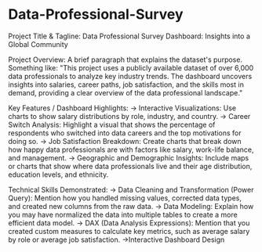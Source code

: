 # Data-Professional-Survey
Project Title & Tagline: Data Professional Survey Dashboard: Insights into a Global Community

Project Overview: A brief paragraph that explains the dataset's purpose. Something like: "This project uses a publicly available dataset of over 6,000 data professionals to analyze key industry trends. The dashboard uncovers insights into salaries, career paths, job satisfaction, and the skills most in demand, providing a clear overview of the data professional landscape."

Key Features / Dashboard Highlights:
-> Interactive Visualizations: Use charts to show salary distributions by role, industry, and country.
-> Career Switch Analysis: Highlight a visual that shows the percentage of respondents who switched into data careers and the top motivations for doing so.
-> Job Satisfaction Breakdown: Create charts that break down how happy data professionals are with factors like salary, work-life balance, and management.
-> Geographic and Demographic Insights: Include maps or charts that show where data professionals live and their age distribution, education levels, and ethnicity.

Technical Skills Demonstrated:
-> Data Cleaning and Transformation (Power Query): Mention how you handled missing values, corrected data types, and created new columns from the raw data.
-> Data Modeling: Explain how you may have normalized the data into multiple tables to create a more efficient data model.
-> DAX (Data Analysis Expressions): Mention that you created custom measures to calculate key metrics, such as average salary by role or average job satisfaction.
->Interactive Dashboard Design
